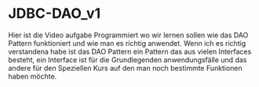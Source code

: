 # JDBC-DAO_v1
Hier ist die Video aufgabe Programmiert wo wir lernen sollen wie das DAO Pattern funktioniert und wie man es richtig anwendet.
Wenn ich es richtig verstandena habe ist das DAO Pattern ein Pattern das aus vielen Interfaces besteht, ein Interface ist für die Grundlegenden anwendungsfälle und das andere für
den Speziellen Kurs auf den man noch bestimmte Funktionen haben möchte.
